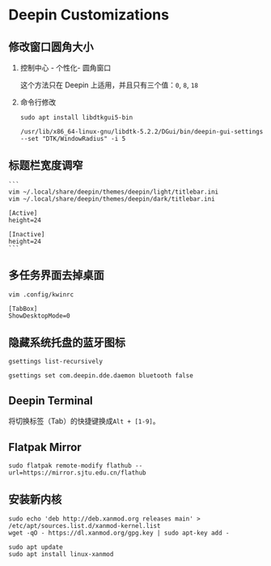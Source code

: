 # Deepin Customizations

## 修改窗口圆角大小

1. 控制中心 - 个性化- 圆角窗口

    这个方法只在 Deepin 上适用，并且只有三个值：`0`, `8`, `18`

2. 命令行修改

    ```
    sudo apt install libdtkgui5-bin

    /usr/lib/x86_64-linux-gnu/libdtk-5.2.2/DGui/bin/deepin-gui-settings --set "DTK/WindowRadius" -i 5
    ```

## 标题栏宽度调窄

    ```
    vim ~/.local/share/deepin/themes/deepin/light/titlebar.ini
    vim ~/.local/share/deepin/themes/deepin/dark/titlebar.ini

    [Active]
    height=24

    [Inactive]
    height=24
    ```

## 多任务界面去掉桌面

```
vim .config/kwinrc

[TabBox]
ShowDesktopMode=0
```

## 隐藏系统托盘的蓝牙图标

```
gsettings list-recursively

gsettings set com.deepin.dde.daemon bluetooth false
```

## Deepin Terminal

将切换标签（Tab）的快捷键换成`Alt + [1-9]`。

## Flatpak Mirror

```
sudo flatpak remote-modify flathub --url=https://mirror.sjtu.edu.cn/flathub
```

## 安装新内核

```
sudo echo 'deb http://deb.xanmod.org releases main' > /etc/apt/sources.list.d/xanmod-kernel.list
wget -qO - https://dl.xanmod.org/gpg.key | sudo apt-key add -

sudo apt update
sudo apt install linux-xanmod
```

